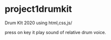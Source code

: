 # project1drumkit


Drum KIt 2020 using html,css,js/

press on key it play sound of relative drum voice.
